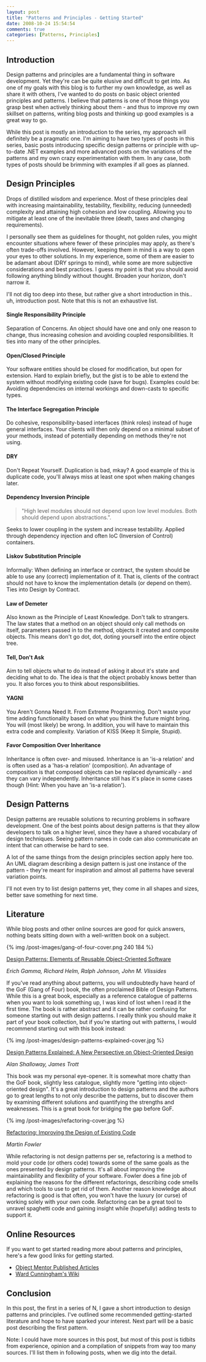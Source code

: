 ```yaml
---
layout: post
title: "Patterns and Principles - Getting Started"
date: 2008-10-24 15:54:54
comments: true
categories: [Patterns, Principles]
---
```


## Introduction

Design patterns and principles are a fundamental thing in software development. Yet they're can be quite elusive and difficult to get into. As one of my goals with this blog is to further my own knowledge, as well as share it with others, I've wanted to do posts on basic object oriented principles and patterns. I believe that patterns is one of those things you grasp best when actively thinking about them - and thus to improve my own skillset on patterns, writing blog posts and thinking up good examples is a great way to go.

While this post is mostly an introduction to the series, my approach will definitely be a pragmatic one. I'm aiming to have two types of posts in this series, basic posts introducing specific design patterns or principle with up-to-date .NET examples and more advanced posts on the variations of the patterns and my own crazy experimentation with them. In any case, both types of posts should be brimming with examples if all goes as planned. 

## Design Principles

Drops of distilled wisdom and experience. Most of these principles deal with increasing maintainability, testability, flexibility, reducing (unneeded) complexity and attaining high cohesion and low coupling. Allowing you to mitigate at least one of the inevitable three (death, taxes and changing requirements).  

I personally see them as guidelines for thought, not golden rules, you might encounter situations where fewer of these principles may apply, as there's often trade-offs involved. However, keeping them in mind is a way to open your eyes to other solutions. In my experience, some of them are easier to be adamant about (DRY springs to mind), while some are more subjective considerations and best practices. I guess my point is that you should avoid following anything blindly without thought. Broaden your horizon, don't narrow it.  

I'll not dig too deep into these, but rather give a short introduction in this.. uh, introduction post. Note that this is not an exhaustive list.

#### Single Responsibility Principle

Separation of Concerns. An object should have one and only one reason to change, thus increasing cohesion and avoiding coupled responsibilities. It ties into many of the other principles.

#### Open/Closed Principle
Your software entities should be closed for modification, but open for extension. Hard to explain briefly, but the gist is to be able to extend the system without modifying existing code (save for bugs). Examples could be: Avoiding dependencies on internal workings and down-casts to specific types.

#### The Interface Segregation Principle
Do cohesive, responsibility-based interfaces (think roles) instead of huge general interfaces. Your clients will then only depend on a minimal subset of your methods, instead of potentially depending on methods they're not using.

#### DRY
Don't Repeat Yourself. Duplication is bad, mkay? A good example of this is duplicate code, you'll always miss at least one spot when making changes later.

#### Dependency Inversion Principle
> "High level modules should not depend upon low level modules. Both should depend upon abstractions.". 

Seeks to lower coupling in the system and increase testability. Applied through dependency injection and often IoC (Inversion of Control) containers.

#### Liskov Substitution Principle
Informally: When defining an interface or contract, the system should be able to use any (correct) implementation of it. That is, clients of the contract should not have to know the implementation details (or depend on them). Ties into Design by Contract.

#### Law of Demeter
Also known as the Principle of Least Knowledge. Don't talk to strangers. The law states that a method on an object should only call methods on itself, parameters passed in to the method, objects it created and composite objects. This means don't go dot, dot, doting yourself into the entire object tree.

#### Tell, Don't Ask
Aim to tell objects what to do instead of asking it about it's state and deciding what to do. The idea is that the object probably knows better than you. It also forces you to think about responsibilities.

#### YAGNI
You Aren't Gonna Need It. From Extreme Programming. Don't waste your time adding functionality based on what you think the future might bring. You will (most likely) be wrong. In addition, you will have to maintain this extra code and complexity. Variation of KISS (Keep It Simple, Stupid).

#### Favor Composition Over Inheritance
Inheritance is often over- and misused. Inheritance is an 'is-a relation' and is often used as a 'has-a relation' (composition). An advantage of composition is that composed objects can be replaced dynamically - and they can vary independently. Inheritance still has it's place in some cases though (Hint: When you have an 'is-a relation'). 

## Design Patterns

Design patterns are reusable solutions to recurring problems in software development. One of the best points about design patterns is that they allow developers to talk on a higher level, since they have a shared vocabulary of design techniques. Seeing pattern names in code can also communicate an intent that can otherwise be hard to see.

A lot of the same things from the design principles section apply here too. An UML diagram describing a design pattern is just one instance of the pattern - they're meant for inspiration and almost all patterns have several variation points.

I'll not even try to list design patterns yet, they come in all shapes and sizes, better save something for next time.

## Literature

While blog posts and other online sources are good for quick answers, nothing beats sitting down with a well-written book on a subject.

{% img /post-images/gang-of-four-cover.png 240 184 %}

[Design Patterns: Elements of Reusable Object-Oriented Software](http://www.amazon.com/Design-Patterns-Object-Oriented-Addison-Wesley-Professional/dp/0201633612/)

_Erich Gamma, Richard Helm, Ralph Johnson, John M. Vlissides_

If you've read anything about patterns, you will undoubtedly have heard of the GoF (Gang of Four) book, the often proclaimed Bible of Design Patterns. While this is a great book, especially as a reference catalogue of patterns when you want to look something up, I was kind of lost when I read it the first time. The book is rather abstract and it can be rather confusing for someone starting out with design patterns. I really think you should make it part of your book collection, but if you're starting out with patterns, I would recommend starting out with this book instead:

{% img /post-images/design-patterns-explained-cover.jpg %}

[Design Patterns Explained: A New Perspective on Object-Oriented Design](http://www.amazon.com/Design-Patterns-Explained-Perspective-Object-Oriented/dp/0321247140/)

_Alan Shalloway, James Trott_

This book was my personal eye-opener. It is somewhat more chatty than the GoF book, slightly less catalogue, slightly more "getting into object-oriented design". It's a great introduction to design patterns and the authors go to great lengths to not only describe the patterns, but to discover them by examining different solutions and quantifying the strengths and weaknesses. This is a great book for bridging the gap before GoF. 

{% img /post-images/refactoring-cover.jpg %}

[Refactoring: Improving the Design of Existing Code](http://www.amazon.com/Refactoring-Improving-Existing-Addison-Wesley-Technology/dp/0201485672/)

_Martin Fowler_

While refactoring is not design patterns per se, refactoring is a method to mold your code (or others code) towards some of the same goals as the ones presented by design patterns. It's all about improving the maintainability and flexibility of your software. Fowler does a fine job of explaining the reasons for the different refactorings, describing code smells and which tools to use to get rid of them. Another reason knowledge about refactoring is good is that often, you won't have the luxury (or curse) of working solely with your own code. Refactoring can be a great tool to unravel spaghetti code and gaining insight while (hopefully) adding tests to support it.

## Online Resources

If you want to get started reading more about patterns and principles, here's a few good links for getting started.

- [Object Mentor Published Articles](http://objectmentor.com/resources/publishedArticles.html)
- [Ward Cunningham's Wiki](http://c2.com/cgi/wiki?CategoryPattern)

## Conclusion

In this post, the first in a series of N, I gave a short introduction to design patterns and principles. I've outlined some recommended getting-started literature and hope to have sparked your interest. Next part will be a basic post describing the first pattern.

Note: I could have more sources in this post, but most of this post is tidbits from experience, opinion and a compilation of snippets from way too many sources. I'll list them in following posts, when we dig into the detail.
